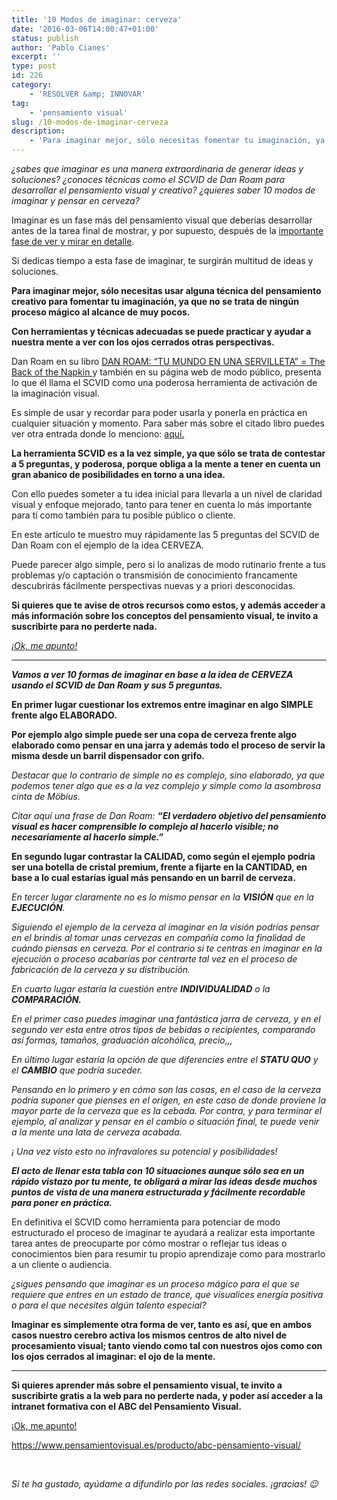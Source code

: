 ```yaml
---
title: '10 Modos de imaginar: cerveza'
date: '2016-03-06T14:00:47+01:00'
status: publish
author: 'Pablo Cianes'
excerpt: ''
type: post
id: 226
category:
    - 'RESOLVER &amp; INNOVAR'
tag:
    - 'pensamiento visual'
slug: /10-modos-de-imaginar-cerveza
description:
    - 'Para imaginar mejor, sólo necesitas fomentar tu imaginación, ya que no se trata de ningún proceso mágico al alcance de muy pocos.'
---
```

*¿sabes que imaginar es una manera extraordinaria de generar ideas y soluciones? ¿conoces técnicas como el SCVID de Dan Roam para desarrollar el pensamiento visual y creativo? ¿quieres saber 10 modos de imaginar y pensar en cerveza?*

Imaginar es un fase más del pensamiento visual que deberías desarrollar antes de la tarea final de mostrar, y por supuesto, después de la [importante fase de ver y mirar en detalle](https://www.pensamientovisual.es/mirar-y-las-seis-maneras-de-ver/).

Si dedicas tiempo a esta fase de imaginar, te surgirán multitud de ideas y soluciones.

**Para imaginar mejor, sólo necesitas usar alguna técnica del pensamiento creativo para fomentar tu imaginación, ya que no se trata de ningún proceso mágico al alcance de muy pocos.**

**Con herramientas y técnicas adecuadas se puede practicar y ayudar a nuestra mente a ver con los ojos cerrados otras perspectivas.**

Dan Roam en su libro [DAN ROAM: “TU MUNDO EN UNA SERVILLETA” = The Back of the Napkin ](http://www.amazon.es/gp/product/8498750628/ref=as_li_ss_tl?ie=UTF8&camp=3626&creative=24822&creativeASIN=8498750628&linkCode=as2&tag=informate-21)y también en su página web de modo público, presenta lo que él llama el SCVID como una poderosa herramienta de activación de la imaginación visual.

Es simple de usar y recordar para poder usarla y ponerla en práctica en cualquier situación y momento. Para saber más sobre el citado libro puedes ver otra entrada donde lo menciono: [aquí.](https://www.pensamientovisual.es/dan-roam-tu-mundo-en-una-servilleta/)

**La herramienta SCVID es a la vez simple, ya que sólo se trata de contestar a 5 preguntas, y poderosa, porque obliga a la mente a tener en cuenta un gran abanico de posibilidades en torno a una idea.**

Con ello puedes someter a tu idea inicial para llevarla a un nivel de claridad visual y enfoque mejorado, tanto para tener en cuenta lo más importante para tí como también para tu posible público o cliente.

En este artículo te muestro muy rápidamente las 5 preguntas del SCVID de Dan Roam con el ejemplo de la idea CERVEZA.

Puede parecer algo simple, pero si lo analizas de modo rutinario frente a tus problemas y/o captación o transmisión de conocimiento francamente descubrirás fácilmente perspectivas nuevas y a priori desconocidas.

**Si quieres que te avise de otros recursos como estos, y además acceder a más información sobre los conceptos del pensamiento visual, te invito a suscribirte para no perderte nada.**

[*¡Ok, me apunto!*](https://www.pensamientovisual.es/suscripcion/)

- - - - - -

***Vamos a ver 10 formas de imaginar en base a la idea de CERVEZA usando el SCVID de Dan Roam y sus 5 preguntas.***

**En primer lugar cuestionar los extremos entre imaginar en algo **SIMPLE** frente algo **ELABORADO**.**

**Por ejemplo algo simple puede ser una copa de cerveza frente algo elaborado como pensar en una jarra y además todo el proceso de servir la misma desde un barril dispensador con grifo.**

*Destacar que lo contrario de simple no es complejo, sino elaborado, ya que podemos tener algo que es a la vez complejo y simple como la asombrosa cinta de Möbius.*

*Citar aquí una frase de Dan Roam:* ***“El verdadero objetivo del pensamiento visual es hacer comprensible lo complejo al hacerlo visible; no necesariamente al hacerlo simple.”***

**En segundo lugar contrastar la **CALIDAD**, como según el ejemplo podría ser una botella de cristal premium, frente a fijarte en la **CANTIDAD**, en base a lo cual estarías igual más pensando en un barril de cerveza.**

*En tercer lugar claramente no es lo mismo pensar en la **VISIÓN** que en la **EJECUCIÓN**.*

*Siguiendo el ejemplo de la cerveza al imaginar en la visión podrías pensar en el brindis al tomar unas cervezas en compañía como la finalidad de cuándo piensas en cerveza. Por el contrario si te centras en imaginar en la ejecución o proceso acabarías por centrarte tal vez en el proceso de fabricación de la cerveza y su distribución.*

*En cuarto lugar estaría la cuestión entre **INDIVIDUALIDAD** o la **COMPARACIÓN.***

*En el primer caso puedes imaginar una fantástica jarra de cerveza, y en el segundo ver esta entre otros tipos de bebidas o recipientes, comparando así formas, tamaños, graduación alcohólica, precio,,,*

*En último lugar estaría la opción de que diferencies entre el **STATU QUO** y el **CAMBIO** que podría suceder.*

*Pensando en lo primero y en cómo son las cosas, en el caso de la cerveza podría suponer que pienses en el origen, en este caso de donde proviene la mayor parte de la cerveza que es la cebada. Por contra, y para terminar el ejemplo, al analizar y pensar en el cambio o situación final, te puede venir a la mente una lata de cerveza acabada.*

*¡ Una vez visto esto no infravalores su potencial y posibilidades!*

***El acto de llenar esta tabla con 10 situaciones aunque sólo sea en un rápido vistazo por tu mente, te obligará a mirar las ideas desde muchos puntos de vista de una manera estructurada y fácilmente recordable para poner en práctica.***

En definitiva el SCVID como herramienta para potenciar de modo estructurado el proceso de imaginar te ayudará a realizar esta importante tarea antes de preocuparte por cómo mostrar o reflejar tus ideas o conocimientos bien para resumir tu propio aprendizaje como para mostrarlo a un cliente o audiencia.

*¿sigues pensando que imaginar es un proceso mágico para el que se requiere que entres en un estado de trance, que visualices energía positiva o para el que necesites algún talento especial?*

**Imaginar es simplemente otra forma de ver, tanto es así, que en ambos casos nuestro cerebro activa los mismos centros de alto nivel de procesamiento visual; tanto viendo como tal con nuestros ojos como con los ojos cerrados al imaginar: el ojo de la mente.**

- - - - - -

**Si quieres aprender más sobre el pensamiento visual, te invito a suscribirte gratis a la web para no perderte nada, y poder así acceder a la intranet formativa con el ABC del Pensamiento Visual.**

[<span style="font-weight: 400;">¡Ok, me apunto!</span>](https://www.pensamientovisual.es/suscripcion/)

<https://www.pensamientovisual.es/producto/abc-pensamiento-visual/>

<span style="color: #ffffff;">.</span>

*Si te ha gustado, ayúdame* *a difundirlo por las redes sociales. ¡gracias! 😉*